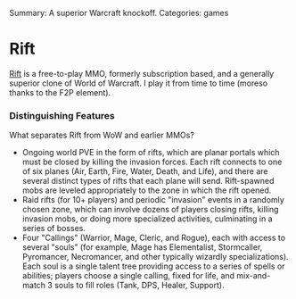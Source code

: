 Summary: A superior Warcraft knockoff.
Categories: games

# Rift

[Rift] is a free-to-play MMO, formerly subscription based, and a generally superior clone of World of Warcraft.
I play it from time to time (moreso thanks to the F2P element).

### Distinguishing Features

What separates Rift from WoW and earlier MMOs?

* Ongoing world PVE in the form of rifts, which are planar portals which must be closed by killing the invasion forces. Each rift connects to one of six planes (Air, Earth, Fire, Water, Death, and Life), and there are several distinct types of rifts that each plane will send. Rift-spawned mobs are leveled appropriately to the zone in which the rift opened.
* Raid rifts (for 10+ players) and periodic "invasion" events in a randomly chosen zone, which can involve dozens of players closing rifts, killing invasion mobs, or doing more specialized activities, culminating in a series of bosses.
* Four "Callings" (Warrior, Mage, Cleric, and Rogue), each with access to several "souls" (for example, Mage has Elementalist, Stormcaller, Pyromancer, Necromancer, and other typically wizardly specializations). Each soul is a single talent tree providing access to a series of spells or abilities; players choose a single calling, fixed for life, and mix-and-match 3 souls to fill roles (Tank, DPS, Healer, Support).

[Rift]: http://www.riftgame.com/en/
